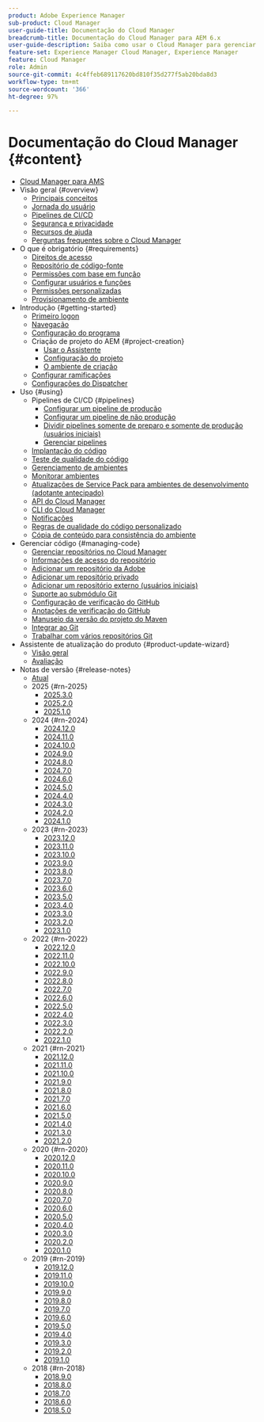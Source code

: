 ```yaml
---
product: Adobe Experience Manager
sub-product: Cloud Manager
user-guide-title: Documentação do Cloud Manager
breadcrumb-title: Documentação do Cloud Manager para AEM 6.x
user-guide-description: Saiba como usar o Cloud Manager para gerenciar manualmente o Adobe Experience Manager para AMS na nuvem.
feature-set: Experience Manager Cloud Manager, Experience Manager
feature: Cloud Manager
role: Admin
source-git-commit: 4c4ffeb689117620bd810f35d277f5ab20bda8d3
workflow-type: tm+mt
source-wordcount: '366'
ht-degree: 97%

---
```



# Documentação do Cloud Manager {#content}

+ [Cloud Manager para AMS](/help/introduction.md)
+ Visão geral {#overview}
   + [Principais conceitos](/help/overview/key-concepts.md)
   + [Jornada do usuário](/help/overview/user-journey.md)
   + [Pipelines de CI/CD](/help/overview/ci-cd-pipelines.md)
   + [Segurança e privacidade](/help/overview/security-and-privacy.md)
   + [Recursos de ajuda](/help/overview/help-resources.md)
   + [Perguntas frequentes sobre o Cloud Manager](/help/overview/faqs.md)
+ O que é obrigatório {#requirements}
   + [Direitos de acesso](/help/requirements/access-rights.md)
   + [Repositório de código-fonte](/help/requirements/source-code-repository.md)
   + [Permissões com base em função](/help/requirements/role-based-permissions.md)
   + [Configurar usuários e funções](/help/requirements/users-and-roles.md)
   + [Permissões personalizadas](/help/using/custom-permissions.md)
   + [Provisionamento de ambiente](/help/requirements/environment-provisioning.md)
+ Introdução {#getting-started}
   + [Primeiro logon](/help/getting-started/first-time-login.md)
   + [Navegação](/help/getting-started/navigation.md)
   + [Configuração do programa](/help/getting-started/program-setup.md)
   + Criação de projeto do AEM {#project-creation}
      + [Usar o Assistente](/help/getting-started/using-the-wizard.md)
      + [Configuração do projeto](/help/getting-started/project-setup.md)
      + [O ambiente de criação](/help/getting-started/build-environment.md)
   + [Configurar ramificações](/help/getting-started/configuring-branches.md)
   + [Configurações do Dispatcher](/help/getting-started/dispatcher-configurations.md)
+ Uso {#using}
   + Pipelines de CI/CD {#pipelines}
      + [Configurar um pipeline de produção](/help/using/production-pipelines.md)
      + [Configurar um pipeline de não produção](/help/using/non-production-pipelines.md)
      + [Dividir pipelines somente de preparo e somente de produção (usuários iniciais)](/help/using/stage-prod-only.md)
      + [Gerenciar pipelines](/help/using/managing-pipelines.md)
   + [Implantação do código](/help/using/code-deployment.md)
   + [Teste de qualidade do código](/help/using/code-quality-testing.md)
   + [Gerenciamento de ambientes](/help/using/managing-environments.md)
   + [Monitorar ambientes](/help/using/monitoring-environments.md)
   + [Atualizações de Service Pack para ambientes de desenvolvimento (adotante antecipado)](/help/using/service-packs-environments.md)
   + [API do Cloud Manager](https://developer.adobe.com/experience-cloud/cloud-manager/reference/api/)
   + [CLI do Cloud Manager](https://github.com/adobe/aio-cli-plugin-cloudmanager/blob/main/README.md)
   + [Notificações](/help/using/notifications.md)
   + [Regras de qualidade do código personalizado](/help/using/custom-code-quality-rules.md)
   + [Cópia de conteúdo para consistência do ambiente](/help/using/content-copy.md)
+ Gerenciar código {#managing-code}
   + [Gerenciar repositórios no Cloud Manager](/help/managing-code/managing-repositories.md)
   + [Informações de acesso do repositório ](/help/managing-code/accessing-repositories.md)
   + [Adicionar um repositório da Adobe](/help/managing-code/adobe-repositories.md)
   + [Adicionar um repositório privado](/help/managing-code/private-repositories.md)
   + [Adicionar um repositório externo (usuários iniciais)](/help/managing-code/external-repositories.md)
   + [Suporte ao submódulo Git](/help/managing-code/git-submodules.md)
   + [Configuração de verificação do GitHub](/help/managing-code/github-check-config.md)
   + [Anotações de verificação do GitHub](/help/managing-code/github-annotations.md)
   + [Manuseio da versão do projeto do Maven](/help/managing-code/maven-project-version.md)
   + [Integrar ao Git](/help/managing-code/git-integration.md)
   + [Trabalhar com vários repositórios Git](/help/managing-code/multiple-git-repos.md)
+ Assistente de atualização do produto {#product-update-wizard}
   + [Visão geral](/help/product-update-wizard/overview.md)
   + [Avaliação](/help/product-update-wizard/evaluation.md)
+ Notas de versão {#release-notes}
   + [Atual](/help/release-notes/current.md)
   + 2025 {#rn-2025}
      + [2025.3.0](/help/release-notes/2025/2025-3-0.md)
      + [2025.2.0](/help/release-notes/2025/2025-2-0.md)
      + [2025.1.0](/help/release-notes/2025/2025-1-0.md)
   + 2024 {#rn-2024}
      + [2024.12.0](/help/release-notes/2024/2024-12-0.md)
      + [2024.11.0](/help/release-notes/2024/2024-11-0.md)
      + [2024.10.0](/help/release-notes/2024/2024-10-0.md)
      + [2024.9.0](/help/release-notes/2024/2024-9-0.md)
      + [2024.8.0](/help/release-notes/2024/2024-8-0.md)
      + [2024.7.0](/help/release-notes/2024/2024-7-0.md)
      + [2024.6.0](/help/release-notes/2024/2024-6-0.md)
      + [2024.5.0](/help/release-notes/2024/2024-5-0.md)
      + [2024.4.0](/help/release-notes/2024/2024-4-0.md)
      + [2024.3.0](/help/release-notes/2024/2024-3-0.md)
      + [2024.2.0](/help/release-notes/2024/2024-2-0.md)
      + [2024.1.0](/help/release-notes/2024/2024-1-0.md)
   + 2023 {#rn-2023}
      + [2023.12.0](/help/release-notes/2023/2023-12-0.md)
      + [2023.11.0](/help/release-notes/2023/2023-11-0.md)
      + [2023.10.0](/help/release-notes/2023/2023-10-0.md)
      + [2023.9.0](/help/release-notes/2023/2023-9-0.md)
      + [2023.8.0](/help/release-notes/2023/2023-8-0.md)
      + [2023.7.0](/help/release-notes/2023/2023-7-0.md)
      + [2023.6.0](/help/release-notes/2023/2023-6-0.md)
      + [2023.5.0](/help/release-notes/2023/2023-5-0.md)
      + [2023.4.0](/help/release-notes/2023/2023-4-0.md)
      + [2023.3.0](/help/release-notes/2023/2023-3-0.md)
      + [2023.2.0](/help/release-notes/2023/2023-2-0.md)
      + [2023.1.0](/help/release-notes/2023/2023-1-0.md)
   + 2022 {#rn-2022}
      + [2022.12.0](/help/release-notes/2022/2022-12-0.md)
      + [2022.11.0](/help/release-notes/2022/2022-11-0.md)
      + [2022.10.0](/help/release-notes/2022/2022-10-0.md)
      + [2022.9.0](/help/release-notes/2022/2022-9-0.md)
      + [2022.8.0](/help/release-notes/2022/2022-8-0.md)
      + [2022.7.0](/help/release-notes/2022/2022-7-0.md)
      + [2022.6.0](/help/release-notes/2022/2022-6-0.md)
      + [2022.5.0](/help/release-notes/2022/2022-5-0.md)
      + [2022.4.0](/help/release-notes/2022/2022-4-0.md)
      + [2022.3.0](/help/release-notes/2022/2022-3-0.md)
      + [2022.2.0](/help/release-notes/2022/2022-2-0.md)
      + [2022.1.0](/help/release-notes/2022/2022-1-0.md)
   + 2021 {#rn-2021}
      + [2021.12.0](/help/release-notes/2021/2021-12-0.md)
      + [2021.11.0](/help/release-notes/2021/2021-11-0.md)
      + [2021.10.0](/help/release-notes/2021/2021-10-0.md)
      + [2021.9.0](/help/release-notes/2021/2021-9-0.md)
      + [2021.8.0](/help/release-notes/2021/2021-8-0.md)
      + [2021.7.0](/help/release-notes/2021/2021-7-0.md)
      + [2021.6.0](/help/release-notes/2021/2021-6-0.md)
      + [2021.5.0](/help/release-notes/2021/2021-5-0.md)
      + [2021.4.0](/help/release-notes/2021/2021-4-0.md)
      + [2021.3.0](/help/release-notes/2021/2021-3-0.md)
      + [2021.2.0](/help/release-notes/2021/2021-2-0.md)
   + 2020 {#rn-2020}
      + [2020.12.0](/help/release-notes/2020/2020-12-0.md)
      + [2020.11.0](/help/release-notes/2020/2020-11-0.md)
      + [2020.10.0](/help/release-notes/2020/2020-10-0.md)
      + [2020.9.0](/help/release-notes/2020/2020-9-0.md)
      + [2020.8.0](/help/release-notes/2020/2020-8-0.md)
      + [2020.7.0](/help/release-notes/2020/2020-7-0.md)
      + [2020.6.0](/help/release-notes/2020/2020-6-0.md)
      + [2020.5.0](/help/release-notes/2020/2020-5-0.md)
      + [2020.4.0](/help/release-notes/2020/2020-4-0.md)
      + [2020.3.0](/help/release-notes/2020/2020-3-0.md)
      + [2020.2.0](/help/release-notes/2020/2020-2-0.md)
      + [2020.1.0](/help/release-notes/2020/2020-1-0.md)
   + 2019 {#rn-2019}
      + [2019.12.0](/help/release-notes/2019/2019-12-0.md)
      + [2019.11.0](/help/release-notes/2019/2019-11-0.md)
      + [2019.10.0](/help/release-notes/2019/2019-10-0.md)
      + [2019.9.0](/help/release-notes/2019/2019-9-0.md)
      + [2019.8.0](/help/release-notes/2019/2019-8-0.md)
      + [2019.7.0](/help/release-notes/2019/2019-7-0.md)
      + [2019.6.0](/help/release-notes/2019/2019-6-0.md)
      + [2019.5.0](/help/release-notes/2019/2019-5-0.md)
      + [2019.4.0](/help/release-notes/2019/2019-4-0.md)
      + [2019.3.0](/help/release-notes/2019/2019-3-0.md)
      + [2019.2.0](/help/release-notes/2019/2019-2-0.md)
      + [2019.1.0](/help/release-notes/2019/2019-1-0.md)
   + 2018 {#rn-2018}
      + [2018.9.0](/help/release-notes/2018/2018-9-0.md)
      + [2018.8.0](/help/release-notes/2018/2018-8-0.md)
      + [2018.7.0](/help/release-notes/2018/2018-7-0.md)
      + [2018.6.0](/help/release-notes/2018/2018-6-0.md)
      + [2018.5.0](/help/release-notes/2018/2018-5-0.md)
